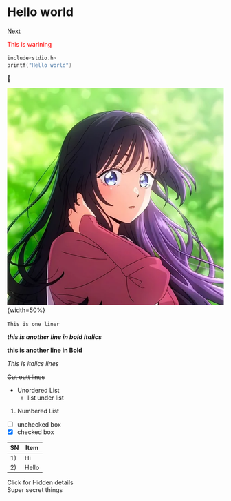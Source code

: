 # Hello world

[Next](/Note/?file=file.md)

<font color="red">This is warining </font>

```c
include<stdio.h>
printf("Hello world")
```

:memo:

![image](resource/image.jpg) {width=50%}

`This is one liner `

**_this is another line in bold Italics_**

**this is another line in Bold**

_This is italics lines_

~~Cut outt lines~~

- Unordered List
  - list under list

1. Numbered List

- [ ] unchecked box
- [x] checked box

| SN  | Item  |
| --- | ----- |
| 1)  | Hi    |
| 2)  | Hello |

<secrets>
<summary>Click for Hidden details</summary>
Super secret things
</secrets>
